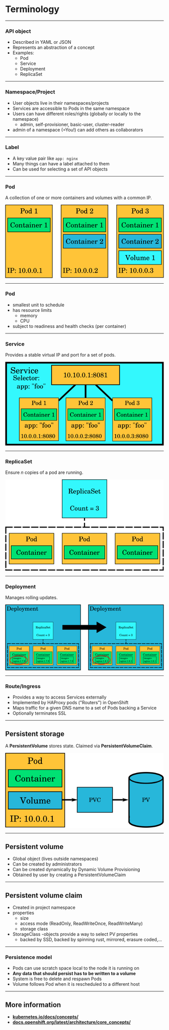 # Terminology

---

### API object

* Described in YAML or JSON
* Represents an abstraction of a concept
* Examples:
  * Pod
  * Service
  * Deployment
  * ReplicaSet

---

  ### Namespace/Project

  * User objects live in their namespaces/projects
  * Services are accessible to Pods in the same namespace
  * Users can have different roles/rights (globally or locally to the namespace)
    * admin, self-provisioner, basic-user, cluster-reader   
  * admin of a namespace (=You!) can add others as collaborators

---

### Label

* A key value pair like `app: nginx`
* Many things can have a label attached to them
* Can be used for selecting a set of API objects

---

### Pod

A collection of one or more containers and volumes with a common IP.

![Pods](img/pods.png "Pods")

---

### Pod

* smallest unit to schedule
* has resource limits
  * memory
  * CPU
* subject to readiness and health checks (per container)

---

### Service

Provides a stable virtual IP and port for a set of pods.

![Service](img/service.png "Service")

---

### ReplicaSet

Ensure *n* copies of a pod are running.

![ReplicaSet](img/rc.png "ReplicaSet")

---

### Deployment

Manages rolling updates.

![Deployment](img/deployment.png "Deployment")

---

### Route/Ingress

* Provides a way to access Services externally
* Implemented by HAProxy pods ("Routers") in OpenShift
* Maps traffic for a given DNS name to a set of Pods backing a Service
* Optionally terminates SSL

---

## Persistent storage

A **PersistentVolume** stores state. Claimed via **PersistentVolumeClaim**.

![PersistentVolumeClaim](img/persistentvolumeclaim.png "PersistentVolumeClaim")

---

## Persistent volume
* Global object (lives outside namespaces)
* Can be created by administrators
* Can be created dynamically by Dynamic Volume Provisioning
* Obtained by user by creating a PersistentVolumeClaim  

---

## Persistent volume claim
* Created in project namespace
* properties
  * size
  * access mode (ReadOnly, ReadWriteOnce, ReadWriteMany)
  * storage class
* StorageClass -objects provide a way to select PV properties
  * backed by SSD, backed by spinning rust, mirrored, erasure coded,...

---

### Persistence model

* Pods can use scratch space local to the node it is running on
* **Any data that should persist has to be written to a volume**
* System is free to delete and respawn Pods
* Volume follows Pod when it is rescheduled to a different host

---

## More information

* **[kubernetes.io/docs/concepts/](https://kubernetes.io/docs/concepts/)**
* **[docs.openshift.org/latest/architecture/core_concepts/](https://docs.openshift.org/latest/architecture/core_concepts/)**
